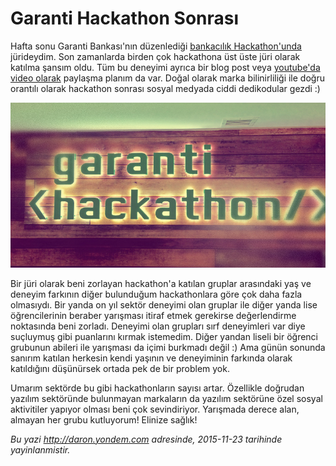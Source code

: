 # Garanti Hackathon Sonrası 

Hafta sonu Garanti Bankası'nın düzenlediği [bankacılık Hackathon'unda](https://hackathon.garanti.com.tr/) jürideydim. Son zamanlarda birden çok hackathona üst üste jüri olarak katılma şansım oldu. Tüm bu deneyimi ayrıca bir blog post veya [youtube'da video olarak](https://www.youtube.com/user/daronyondem) paylaşma planım da var. Doğal olarak marka bilinirliliği ile doğru orantılı olarak hackathon sonrası sosyal medyada ciddi dedikodular gezdi :) 

![](../media/Garanti_Hackathon_Sonrasi/hackhaton-image.jpg)

Bir jüri olarak beni zorlayan hackathon'a katılan gruplar arasındaki yaş ve deneyim farkının diğer bulunduğum hackathonlara göre çok daha fazla olmasıydı. Bir yanda on yıl sektör deneyimi olan gruplar ile diğer yanda lise öğrencilerinin beraber yarışması itiraf etmek gerekirse değerlendirme noktasında beni zorladı. Deneyimi olan grupları sırf deneyimleri var diye suçluymuş gibi puanlarını kırmak istemedim. Diğer yandan liseli bir öğrenci grubunun abileri ile yarışması da içimi burkmadı değil :) Ama günün sonunda sanırım katılan herkesin kendi yaşının ve deneyiminin farkında olarak katıldığını düşünürsek ortada pek de bir problem yok. 

Umarım sektörde bu gibi hackathonların sayısı artar. Özellikle doğrudan yazılım sektöründe bulunmayan markaların da yazılım sektörüne özel sosyal aktivitiler yapıyor olması beni çok sevindiriyor. Yarışmada derece alan, almayan her grubu kutluyorum! Elinize sağlık!


*Bu yazi http://daron.yondem.com adresinde, 2015-11-23 tarihinde yayinlanmistir.*